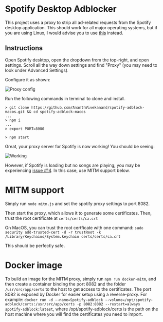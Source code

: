 # Spotify Desktop Adblocker

This project uses a proxy to strip all ad-related requests from the Spotify desktop application. This should 
work for all major operating systems, but if you are using Linux, I would advise you to use [this](https://github.com/abba23/spotify-adblock-linux) instead.  

## Instructions

Open Spotify desktop, open the dropdown from the top-right, and open settings. Scroll all the way down settings and find "Proxy" (you may need
to look under Advanced Settings).

Configure it as shown:

![Proxy config](https://i.imgur.com/TaEWjkB.png)


Run the following commands in terminal to clone and install. 
```
> git clone https://github.com/AnanthVivekanand/spotify-adblock-macos.git && cd spotify-adblock-macos
...
> npm i
...
> export PORT=8080

> npm start
```

Great, your proxy server for Spotify is now working! You should be seeing: 

![Working](https://i.imgur.com/ASJKLwc.png)

However, if Spotify is loading but no songs are playing, you may be experiencing [issue #14](https://github.com/AnanthVivekanand/spotify-adblock/issues/14). In this case, use MITM support below. 

# MITM support

Simply run `node mitm.js` and set the spotify proxy settings to port 8082.

Then start the proxy, which allows it to generate some certificates. Then, trust the 
root certificate at `certs/certs/ca.crt`

On MacOS, you can trust the root certficate with one command: `sudo security add-trusted-cert -d -r trustRoot -k /Library/Keychains/System.keychain certs/certs/ca.crt`

This should be perfectly safe.

# Docker image

To build an image for the MITM proxy, simply run `npm run docker-mitm`, and then create a container binding the port 8082 and the folder `/usr/src/app/certs` to the host to get access to the certificates.
The port 8082 is exposed by Docker for easier setup using a reverse-proxy.
For example:
```docker run -d --name=Spotify-adblock --volume=/opt/spotify-adblock/certs:/usr/src/app/certs -p 8082:8082 --restart=always spotify-adblock:latest```, where /opt/spotify-adblock/certs is the path on the host machine where you will find the certificates you need to import.
